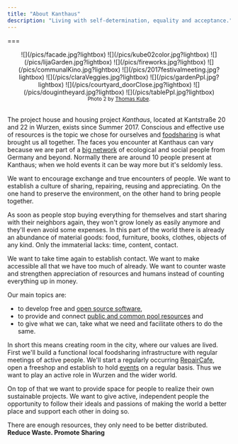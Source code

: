 ```yaml
---
title: "About Kanthaus"
description: "Living with self-determination, equality and acceptance."
---
```


===
<div markdown="1" style="text-align: center;">
  ![](/pics/facade.jpg?lightbox)
  ![](/pics/kube02color.jpg?lightbox)
  ![](/pics/lijaGarden.jpg?lightbox)
  ![](/pics/fireworks.jpg?lightbox)
  ![](/pics/communalKino.jpg?lightbox)
  ![](/pics/2017festivalmeeting.jpg?lightbox)
  ![](/pics/claraVeggies.jpg?lightbox)
  ![](/pics/gardenPpl.jpg?lightbox)
  ![](/pics/courtyard_doorClose.jpg?lightbox)
  ![](/pics/dougintheyard.jpg?lightbox)
  ![](/pics/tablePpl.jpg?lightbox)
  <br>
  <sub>Photo 2 by <a href="http://thomaskube.de">Thomas Kube</a>.</sub>
</div>
<br>

The project house and housing project _Kanthaus_, located at Kantstraße 20 and 22 in Wurzen, exists since Summer 2017. Conscious and effective use of resources is the topic we chose for ourselves and [foodsharing](../foodsharing) is what brought us all together. The faces you encounter at Kanthaus can vary because we are part of a [big network](https://yunity.org) of ecological and social people from Germany and beyond. Normally there are around 10 people present at Kanthaus; when we hold events it can be way more but it's seldomly less.

We want to encourage exchange and true encounters of people. We want to establish a culture of sharing, repairing, reusing and appreciating. On the one hand to preserve the environment, on the other hand to bring people together.

As soon as people stop buying everything for themselves and start sharing with their neighbors again, they won't  grow lonely as easily anymore and they'll even avoid some expenses. In this part of the world there is already an abundance of material goods: food, furniture, books, clothes, objects of any kind. Only the immaterial lacks: time, content, contact.

We want to take time again to establish contact. We want to make accessible all that we have too much of already. We want to counter waste and strengthen appreciation of resources and humans instead of counting everything up in money.

Our main topics are:
- to develop free and [open source software](https://en.wikipedia.org/wiki/Open-source_software_movement),
- to provide and connect [public and common pool resources](https://en.wikipedia.org/wiki/Commons) and
- to give what we can, take what we need and facilitate others to do the same.

In short this means creating room in the city, where our values are lived. First we'll build a functional local foodsharing infrastructure with regular meetings of active people. We'll start a regularly occurring [RepairCafe](../repaircafe), open a freeshop and establish to hold [events](../../events) on a regular basis. Thus we want to play an active role in Wurzen and the wider world.

On top of that we want to provide space for people to realize their own sustainable projects. We want to give active, independent people the opportunity to follow their ideals and passions of making the world a better place and support each other in doing so.

There are enough resources, they only need to be better distributed.</br>
**Reduce Waste. Promote Sharing**

<style>
img {
  height: 200px;
  padding: 5px;
}
</style>
